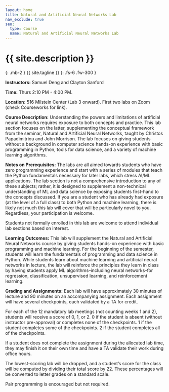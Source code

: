 ```yaml
---
layout: home
title: Natural and Artificial Neural Networks Lab
nav_exclude: true
seo:
  type: Course
  name: Natural and Artificial Neural Networks Lab
---
```


# {{ site.description }}
{: .mb-2 }
{{ site.tagline }}
{: .fs-6 .fw-300 }

**Instructors:** Samuel Deng and Clayton Sanford  

**Time:** Thurs 2:10 PM - 4:00 PM.

**Location:** 516 Milstein Center (Lab 3 onward). First two labs on Zoom (check Courseworks for link).

**Course Description:** Understanding the powers and limitations of artificial neural networks requires exposure to both concepts and practice. This lab section focuses on the latter, supplementing the conceptual framework from the seminar, Natural and Artificial Neural Networks, taught by Christos Papadimitriou and John Morrison. The lab focuses on giving students without a background in computer science hands-on experience with basic programming in Python, tools for data science, and a variety of machine learning algorithms. 

**Notes on Prerequisites:** The labs are all aimed towards students who have zero programming experience and start with a series of modules that teach the Python fundamentals necessary for later labs, which stress AI/ML applications. The lab section is not a comprehensive introduction to any of these subjects; rather, it is designed to supplement a non-technical understanding of ML and data science by exposing students first-hand to the concepts discussed. If you are a student who has already had exposure (at the level of a full class) to both Python and machine learning, there is likely not much this lab will cover that will be particularly novel to you. Regardless, your participation is welcome. 

Students not formally enrolled in this lab are welcome to attend individual lab sections based on interest.

**Learning Outcomes:** This lab will supplement the Natural and Artificial Neural Networks course by giving students hands-on experience with basic programming and machine learning. For the beginning of the semester, students will learn the fundamentals of programming and data science in Python. While students learn about machine learning and artificial neural networks in lecture, the lab will reinforce the principles they learn in class by having students apply ML algorithms–including neural networks–for regression, classification, unsupervised learning, and reinforcement learning. 

**Grading and Assignments:** Each lab will have approximately 30 minutes of lecture and 90 minutes on an accompanying assignment. Each assignment will have several checkpoints, each validated by a TA for credit. 

For each of the 12 mandatory lab meetings (not counting weeks 1 and 2), students will receive a score of 0, 1, or 2. 
0 if the student is absent (without instructor pre-approval) or completes none of the checkpoints. 
1 if the student completes some of the checkpoints. 
2 if the student completes all of the checkpoints. 

If a student does not complete the assignment during the allocated lab time, they may finish it on their own time and have a TA validate their work during office hours.

The lowest-scoring lab will be dropped, and a student’s score for the class will be computed by dividing their total score by 22. These percentages will be converted to letter grades on a standard scale.

Pair programming is encouraged but not required.
